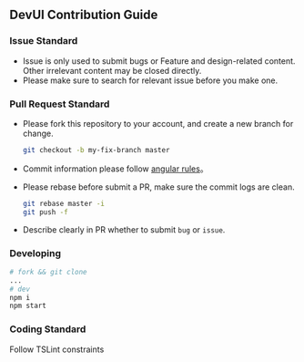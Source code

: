

## DevUI Contribution Guide

### Issue Standard

- Issue is only used to submit bugs or Feature and design-related content. Other irrelevant content may be closed directly.
- Please make sure to search for relevant issue before you make one.


### Pull Request Standard

- Please fork this repository to your account, and create a new branch for change.

  ```bash
  git checkout -b my-fix-branch master
  ```

- Commit information please follow [angular rules](https://github.com/angular/angular/blob/master/CONTRIBUTING.md#-commit-message-guidelines)。

- Please rebase before submit a PR, make sure the commit logs are clean.
  
  ```bash
  git rebase master -i
  git push -f
  ```
  
- Describe clearly in PR whether to submit `bug` or `issue`.
  
### Developing

  ```bash
  # fork && git clone
  ...
  # dev
  npm i 
  npm start
  ```
### Coding Standard
Follow TSLint constraints
